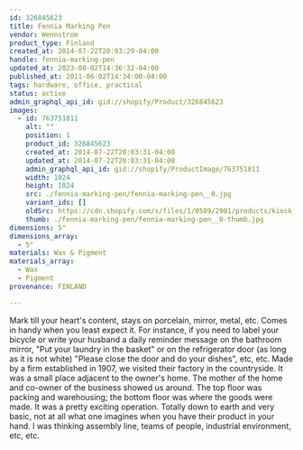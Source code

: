 ```yaml
---
id: 326845623
title: Fennia Marking Pen
vendor: Wennstrom
product_type: Finland
created_at: 2014-07-22T20:03:29-04:00
handle: fennia-marking-pen
updated_at: 2023-08-02T14:36:32-04:00
published_at: 2011-06-02T14:34:00-04:00
tags: hardware, office, practical
status: active
admin_graphql_api_id: gid://shopify/Product/326845623
images:
  - id: 763751811
    alt: ""
    position: 1
    product_id: 326845623
    created_at: 2014-07-22T20:03:31-04:00
    updated_at: 2014-07-22T20:03:31-04:00
    admin_graphql_api_id: gid://shopify/ProductImage/763751811
    width: 1024
    height: 1024
    src: ./fennia-marking-pen/fennia-marking-pen__0.jpg
    variant_ids: []
    oldSrc: https://cdn.shopify.com/s/files/1/0589/2901/products/kiosk_fi_fennia_1.jpeg?v=1406073811
    thumb: ./fennia-marking-pen/fennia-marking-pen__0-thumb.jpg
dimensions: 5"
dimensions_array:
  - 5"
materials: Wax & Pigment
materials_array:
  - Wax
  - Pigment
provenance: FINLAND

---
```


Mark till your heart's content, stays on porcelain, mirror, metal, etc. Comes in handy when you least expect it. For instance, if you need to label your bicycle or write your husband a daily reminder message on the bathroom mirror, "Put your laundry in the basket" or on the refrigerator door (as long as it is not white) "Please close the door and do your dishes", etc, etc. Made by a firm established in 1907, we visited their factory in the countryside. It was a small place adjacent to the owner's home. The mother of the home and co-owner of the business showed us around. The top floor was packing and warehousing; the bottom floor was where the goods were made. It was a pretty exciting operation. Totally down to earth and very basic, not at all what one imagines when you have their product in your hand. I was thinking assembly line, teams of people, industrial environment, etc, etc.